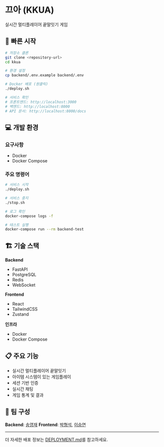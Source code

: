 # 끄아 (KKUA)

실시간 멀티플레이어 끝말잇기 게임

## 🚀 빠른 시작

```bash
# 저장소 클론
git clone <repository-url>
cd kkua

# 환경 설정
cp backend/.env.example backend/.env

# Docker 배포 (원클릭)
./deploy.sh

# 서비스 확인
# 프론트엔드: http://localhost:3000
# 백엔드: http://localhost:8000
# API 문서: http://localhost:8000/docs
```

## 💻 개발 환경

### 요구사항
- Docker
- Docker Compose

### 주요 명령어
```bash
# 서비스 시작
./deploy.sh

# 서비스 중지  
./stop.sh

# 로그 확인
docker-compose logs -f

# 테스트 실행
docker-compose run --rm backend-test
```

## 🏗 기술 스택

**Backend**
- FastAPI
- PostgreSQL
- Redis
- WebSocket

**Frontend**
- React
- TailwindCSS
- Zustand

**인프라**
- Docker
- Docker Compose

## 📋 주요 기능

- 실시간 멀티플레이어 끝말잇기
- 아이템 시스템이 있는 게임플레이
- 세션 기반 인증
- 실시간 채팅
- 게임 통계 및 결과

## 👥 팀 구성

**Backend**: [송영재](https://github.com/djgnfj-svg)
**Frontend**: [박형석](https://github.com/b-hyoung), [이승연](https://github.com/SeungYeon04)

---

더 자세한 배포 정보는 [DEPLOYMENT.md](./DEPLOYMENT.md)를 참고하세요.